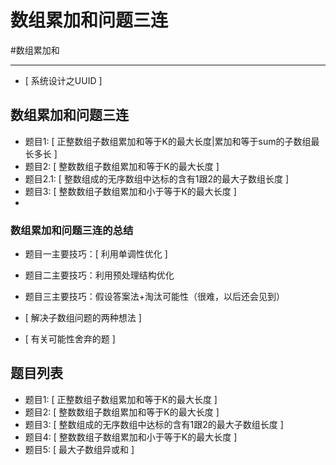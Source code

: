 # 数组累加和问题三连

#数组累加和

---

- [ 系统设计之UUID ]

## 数组累加和问题三连
- 题目1: [ 正整数组子数组累加和等于K的最大长度|累加和等于sum的子数组最长多长 ] 
- 题目2: [ 整数数组子数组累加和等于K的最大长度 ] 
- 题目2.1: [ 整数组成的无序数组中达标的含有1跟2的最大子数组长度 ] 
- 题目3: [ 整数数组子数组累加和小于等于K的最大长度 ]
- 
### 数组累加和问题三连的总结
- 题目一主要技巧：[ 利用单调性优化 ]
- 题目二主要技巧：利用预处理结构优化
- 题目三主要技巧：假设答案法+淘汰可能性（很难，以后还会见到）

- [ 解决子数组问题的两种想法 ]
- [ 有关可能性舍弃的题 ]


## 题目列表
- 题目1: [ 正整数组子数组累加和等于K的最大长度 ]   
- 题目2: [ 整数数组子数组累加和等于K的最大长度 ]   
- 题目3: [ 整数组成的无序数组中达标的含有1跟2的最大子数组长度 ]   
- 题目4: [ 整数数组子数组累加和小于等于K的最大长度 ]  
- 题目5: [ 最大子数组异或和 ]  

